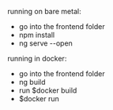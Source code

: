 running on bare metal:
 - go into the frontend folder
 - npm install
 - ng serve --open

running in docker:
 - go into the frontend folder
 - ng build
 - run $docker build 
 - $docker run